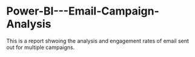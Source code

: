 # Power-BI---Email-Campaign-Analysis


This is a report shwoing the analysis and engagement rates of email sent out for multiple campaigns.
